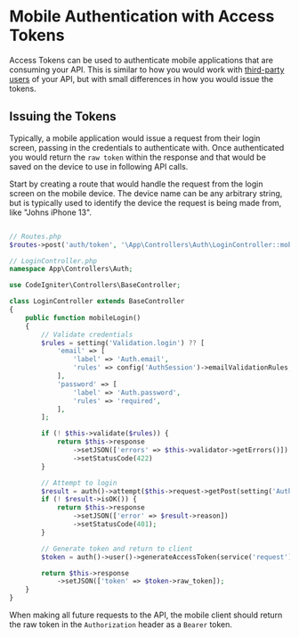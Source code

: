# Mobile Authentication with Access Tokens

Access Tokens can be used to authenticate mobile applications that are consuming your API. This is similar to how you would work with [third-party users](api_tokens.md) of your API, but with small differences in how you would issue the tokens.

## Issuing the Tokens

Typically, a mobile application would issue a request from their login screen, passing in the credentials to authenticate with. Once authenticated you would return the `raw token` within the response and that would be saved on the device to use in following API calls.

Start by creating a route that would handle the request from the login screen on the mobile device. The device name can be any arbitrary string, but is typically used to identify the device the request is being made from, like "Johns iPhone 13".

```php

// Routes.php
$routes->post('auth/token', '\App\Controllers\Auth\LoginController::mobileLogin');

// LoginController.php
namespace App\Controllers\Auth;

use CodeIgniter\Controllers\BaseController;

class LoginController extends BaseController
{
    public function mobileLogin()
    {
        // Validate credentials
        $rules = setting('Validation.login') ?? [
            'email' => [
                'label' => 'Auth.email',
                'rules' => config('AuthSession')->emailValidationRules,
            ],
            'password' => [
                'label' => 'Auth.password',
                'rules' => 'required',
            ],
        ];

        if (! $this->validate($rules)) {
            return $this->response
                ->setJSON(['errors' => $this->validator->getErrors()])
                ->setStatusCode(422)
        }

        // Attempt to login
        $result = auth()->attempt($this->request->getPost(setting('Auth.validFields')));
        if (! $result->isOK()) {
            return $this->response
                ->setJSON(['error' => $result->reason])
                ->setStatusCode(401);
        }

        // Generate token and return to client
        $token = auth()->user()->generateAccessToken(service('request')->getVar('device_name'));

        return $this->response
            ->setJSON(['token' => $token->raw_token]);
    }
}
```

When making all future requests to the API, the mobile client should return the raw token in the `Authorization` header as a `Bearer` token.

